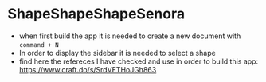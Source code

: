 # ShapeShapeShapeSenora

* when first build the app it is needed to create a new document with `command + N`
* In order to display the sidebar it is needed to select a shape
* find here the refereces I have checked and use in order to build this app: https://www.craft.do/s/SrdVFTHoJGh863
